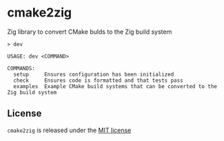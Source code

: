 # cmake2zig

Zig library to convert CMake bulds to the Zig build system

```console
> dev

USAGE: dev <COMMAND>

COMMANDS:
  setup     Ensures configuration has been initialized
  check     Ensures code is formatted and that tests pass
  examples  Example CMake build systems that can be converted to the Zig build system
```

## License

`cmake2zig` is released under the [MIT license](./LICENSE)

